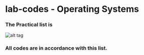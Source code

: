 # lab-codes - Operating Systems

### The Practical list is 

![alt tag](https://cloud.githubusercontent.com/assets/13359891/17414027/6305b350-5aa1-11e6-9ce6-8939f4711a2f.JPG)

### All codes are in accordance with this list.
